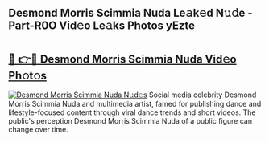 ## Desmond Morris Scimmia Nuda Le𝚊k𝚎d N𝚞𝚍e - Part-R0O Vid𝚎o Le𝚊ks Photos yEzte

# <h2><a href="http://fbdtma.evod.top/?m=Desmond+Morris+Scimmia+Nuda">🔗 👉🔴 Desmond Morris Scimmia Nuda Vid𝚎o Ph𝚘t𝚘s</a></h2>

[![Desmond Morris Scimmia Nuda N𝚞d𝚎s](https://i.imgur.com/8V9OHl7.gif)](http://fbdtma.evod.top/?m=Desmond+Morris+Scimmia+Nuda)
Social media celebrity Desmond Morris Scimmia Nuda and multimedia artist, famed for publishing dance and lifestyle-focused content through viral dance trends and short videos. The public's perception Desmond Morris Scimmia Nuda of a public figure can change over time. 
